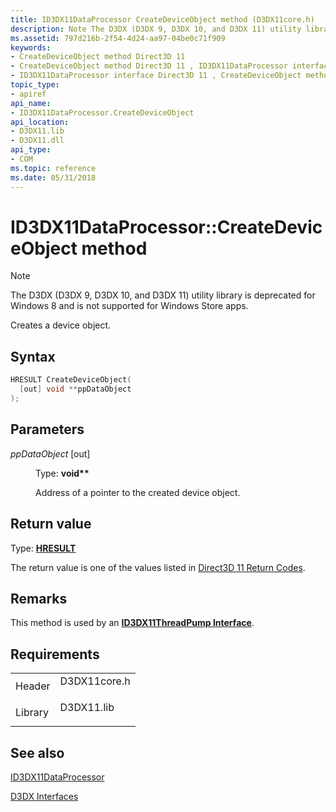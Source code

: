 ```yaml
---
title: ID3DX11DataProcessor CreateDeviceObject method (D3DX11core.h)
description: Note The D3DX (D3DX 9, D3DX 10, and D3DX 11) utility library is deprecated for Windows 8 and is not supported for Windows Store apps. Creates a device object.
ms.assetid: 797d216b-2f54-4d24-aa97-04be0c71f909
keywords:
- CreateDeviceObject method Direct3D 11
- CreateDeviceObject method Direct3D 11 , ID3DX11DataProcessor interface
- ID3DX11DataProcessor interface Direct3D 11 , CreateDeviceObject method
topic_type:
- apiref
api_name:
- ID3DX11DataProcessor.CreateDeviceObject
api_location:
- D3DX11.lib
- D3DX11.dll
api_type:
- COM
ms.topic: reference
ms.date: 05/31/2018
---
```


# ID3DX11DataProcessor::CreateDeviceObject method

> [!Note]  
> The D3DX (D3DX 9, D3DX 10, and D3DX 11) utility library is deprecated for Windows 8 and is not supported for Windows Store apps.

 

Creates a device object.

## Syntax


```C++
HRESULT CreateDeviceObject(
  [out] void **ppDataObject
);
```



## Parameters

<dl> <dt>

*ppDataObject* \[out\]
</dt> <dd>

Type: **void\*\***

Address of a pointer to the created device object.

</dd> </dl>

## Return value

Type: **[**HRESULT**](https://msdn.microsoft.com/library/Bb401631(v=MSDN.10).aspx)**

The return value is one of the values listed in [Direct3D 11 Return Codes](d3d11-graphics-reference-returnvalues.md).

## Remarks

This method is used by an [**ID3DX11ThreadPump Interface**](id3dx11threadpump.md).

## Requirements



|                    |                                                                                         |
|--------------------|-----------------------------------------------------------------------------------------|
| Header<br/>  | <dl> <dt>D3DX11core.h</dt> </dl> |
| Library<br/> | <dl> <dt>D3DX11.lib</dt> </dl>   |



## See also

<dl> <dt>

[ID3DX11DataProcessor](id3dx11dataprocessor.md)
</dt> <dt>

[D3DX Interfaces](d3d11-graphics-reference-d3dx11-interfaces.md)
</dt> </dl>

 

 





